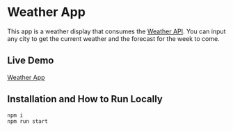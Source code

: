 # Weather App

This app is a weather display that consumes the [Weather API](https://www.weatherapi.com/). You can input any city to get the current weather and the forecast for the week to come.

## Live Demo

[Weather App](https://signatune.github.io/weather/)

## Installation and How to Run Locally

```
npm i
npm run start
```
